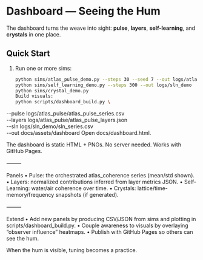 # Dashboard — Seeing the Hum

The dashboard turns the weave into sight: **pulse**, **layers**, **self-learning**, and **crystals** in one place.

## Quick Start

1. Run one or more sims:
   ```bash
   python sims/atlas_pulse_demo.py --steps 30 --seed 7 --out logs/atlas_pulse
   python sims/self_learning_demo.py --steps 300 --out logs/sln_demo
   python sims/crystal_demo.py
   Build visuals:
   python scripts/dashboard_build.py \
  --pulse logs/atlas_pulse/atlas_pulse_series.csv \
  --layers logs/atlas_pulse/atlas_pulse_layers.json \
  --sln logs/sln_demo/sln_series.csv \
  --out docs/assets/dashboard
  Open docs/dashboard.html.

The dashboard is static HTML + PNGs. No server needed. Works with GitHub Pages.

⸻

Panels
	•	Pulse: the orchestrated atlas_coherence series (mean/std shown).
	•	Layers: normalized contributions inferred from layer metrics JSON.
	•	Self-Learning: water/air coherence over time.
	•	Crystals: lattice/time-memory/frequency snapshots (if generated).

⸻

Extend
	•	Add new panels by producing CSV/JSON from sims and plotting in scripts/dashboard_build.py.
	•	Couple awareness to visuals by overlaying “observer influence” heatmaps.
	•	Publish with GitHub Pages so others can see the hum.

When the hum is visible, tuning becomes a practice.

